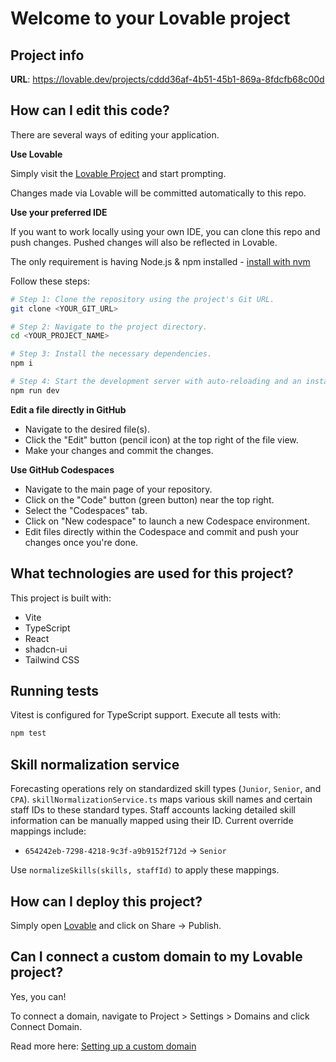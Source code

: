 # Welcome to your Lovable project

## Project info

**URL**: https://lovable.dev/projects/cddd36af-4b51-45b1-869a-8fdcfb68c00d

## How can I edit this code?

There are several ways of editing your application.

**Use Lovable**

Simply visit the [Lovable Project](https://lovable.dev/projects/cddd36af-4b51-45b1-869a-8fdcfb68c00d) and start prompting.

Changes made via Lovable will be committed automatically to this repo.

**Use your preferred IDE**

If you want to work locally using your own IDE, you can clone this repo and push changes. Pushed changes will also be reflected in Lovable.

The only requirement is having Node.js & npm installed - [install with nvm](https://github.com/nvm-sh/nvm#installing-and-updating)

Follow these steps:

```sh
# Step 1: Clone the repository using the project's Git URL.
git clone <YOUR_GIT_URL>

# Step 2: Navigate to the project directory.
cd <YOUR_PROJECT_NAME>

# Step 3: Install the necessary dependencies.
npm i

# Step 4: Start the development server with auto-reloading and an instant preview.
npm run dev
```

**Edit a file directly in GitHub**

- Navigate to the desired file(s).
- Click the "Edit" button (pencil icon) at the top right of the file view.
- Make your changes and commit the changes.

**Use GitHub Codespaces**

- Navigate to the main page of your repository.
- Click on the "Code" button (green button) near the top right.
- Select the "Codespaces" tab.
- Click on "New codespace" to launch a new Codespace environment.
- Edit files directly within the Codespace and commit and push your changes once you're done.

## What technologies are used for this project?

This project is built with:

- Vite
- TypeScript
- React
- shadcn-ui
- Tailwind CSS

## Running tests

Vitest is configured for TypeScript support. Execute all tests with:

```sh
npm test
```

## Skill normalization service

Forecasting operations rely on standardized skill types (`Junior`, `Senior`, and `CPA`).
`skillNormalizationService.ts` maps various skill names and certain staff IDs to
these standard types. Staff accounts lacking detailed skill information can be
manually mapped using their ID. Current override mappings include:

- `654242eb-7298-4218-9c3f-a9b9152f712d` → `Senior`

Use `normalizeSkills(skills, staffId)` to apply these mappings.

## How can I deploy this project?

Simply open [Lovable](https://lovable.dev/projects/cddd36af-4b51-45b1-869a-8fdcfb68c00d) and click on Share -> Publish.

## Can I connect a custom domain to my Lovable project?

Yes, you can!

To connect a domain, navigate to Project > Settings > Domains and click Connect Domain.

Read more here: [Setting up a custom domain](https://docs.lovable.dev/tips-tricks/custom-domain#step-by-step-guide)
